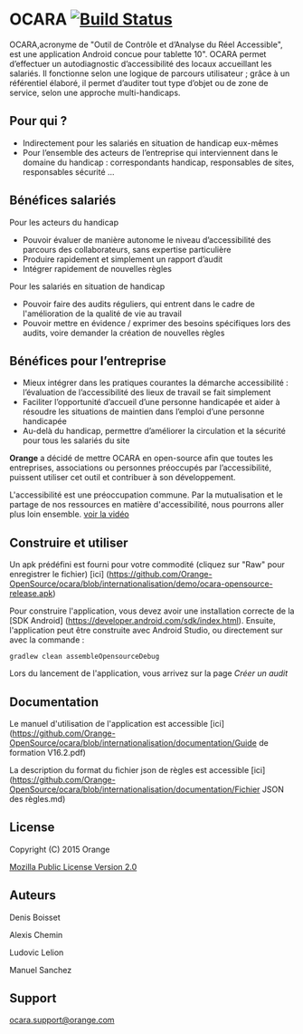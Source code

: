 # OCARA [![Build Status](https://travis-ci.org/Orange-OpenSource/ocara.svg?branch=internationalisation)](https://travis-ci.org/Orange-OpenSource/ocara)

OCARA,acronyme de "Outil de Contrôle et d’Analyse du Réel Accessible", est une application Android concue pour tablette 10".
OCARA permet d’effectuer un autodiagnostic d’accessibilité des locaux accueillant les salariés. 
Il fonctionne selon une logique de parcours utilisateur ; grâce à un référentiel élaboré, il permet d’auditer tout type d’objet ou de zone de service, 
selon une approche multi-handicaps.



## Pour qui ?
  * Indirectement pour les salariés en situation de handicap eux-mêmes 
  * Pour l’ensemble des acteurs de l’entreprise qui interviennent dans le domaine du handicap : correspondants handicap, responsables de sites, responsables sécurité …


## Bénéfices salariés

Pour les acteurs du handicap
  * Pouvoir évaluer de manière autonome le niveau d’accessibilité des parcours des collaborateurs, sans expertise particulière
  * Produire rapidement et simplement un rapport d’audit
  * Intégrer rapidement de nouvelles règles 	

Pour les salariés en situation de handicap
  * Pouvoir faire des audits réguliers, qui entrent dans le cadre de l'amélioration de la qualité de vie au travail
  * Pouvoir mettre en évidence / exprimer des besoins spécifiques lors des audits, voire demander la création de nouvelles règles


## Bénéfices pour l’entreprise
  * Mieux intégrer dans les pratiques courantes la démarche accessibilité : l’évaluation de l’accessibilité des lieux de travail se fait simplement 
  * Faciliter l’opportunité d’accueil d’une personne handicapée et aider à résoudre les situations de maintien dans l’emploi d’une personne handicapée
  * Au-delà du handicap, permettre d’améliorer la circulation et la sécurité pour tous les salariés du site 

**Orange** a décidé de mettre OCARA en open-source afin que toutes les entreprises, associations ou personnes préoccupés par l’accessibilité, puissent utiliser cet outil et contribuer à son développement.

L'accessibilité est une préoccupation commune. Par la mutualisation et le partage de nos ressources en matière d'accessibilité, nous pourrons aller plus loin ensemble.
[voir la vidéo](http://vod.com.ftgroup/content/encoded/t81HxrJyewTuNLcLgfph.asx)


## Construire et utiliser

Un apk prédéfini est fourni pour votre commodité (cliquez sur "Raw" pour enregistrer le fichier) [ici] (https://github.com/Orange-OpenSource/ocara/blob/internationalisation/demo/ocara-opensource-release.apk)

Pour construire l'application, vous devez avoir une installation correcte de la [SDK Android] (https://developer.android.com/sdk/index.html).
Ensuite, l'application peut être construite avec Android Studio, ou directement sur avec la commande :

```shell
gradlew clean assembleOpensourceDebug
```

Lors du lancement de l'application, vous arrivez sur la page *Créer un audit*

## Documentation

Le manuel d'utilisation de l'application est accessible [ici](https://github.com/Orange-OpenSource/ocara/blob/internationalisation/documentation/Guide de formation V16.2.pdf)

La description du format du fichier json de règles est accessible [ici](https://github.com/Orange-OpenSource/ocara/blob/internationalisation/documentation/Fichier JSON des règles.md)

## License

Copyright (C) 2015 Orange

[Mozilla Public License Version 2.0](https://www.mozilla.org/MPL/2.0)


## Auteurs
Denis Boisset

Alexis Chemin

Ludovic Lelion

Manuel Sanchez

## Support
<ocara.support@orange.com>
